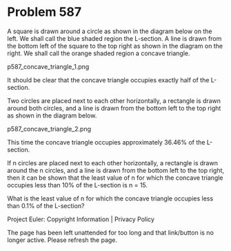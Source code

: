 #   Problem 587

   A square is drawn around a circle as shown in the diagram below on the
   left.
   We shall call the blue shaded region the L-section.
   A line is drawn from the bottom left of the square to the top right as
   shown in the diagram on the right.
   We shall call the orange shaded region a concave triangle.

   p587_concave_triangle_1.png

   It should be clear that the concave triangle occupies exactly half of the
   L-section.

   Two circles are placed next to each other horizontally, a rectangle is
   drawn around both circles, and a line is drawn from the bottom left to the
   top right as shown in the diagram below.

   p587_concave_triangle_2.png

   This time the concave triangle occupies approximately 36.46% of the
   L-section.

   If n circles are placed next to each other horizontally, a rectangle is
   drawn around the n circles, and a line is drawn from the bottom left to
   the top right, then it can be shown that the least value of n for which
   the concave triangle occupies less than 10% of the L-section is n = 15.

   What is the least value of n for which the concave triangle occupies less
   than 0.1% of the L-section?

   Project Euler: Copyright Information | Privacy Policy

   The page has been left unattended for too long and that link/button is no
   longer active. Please refresh the page.
